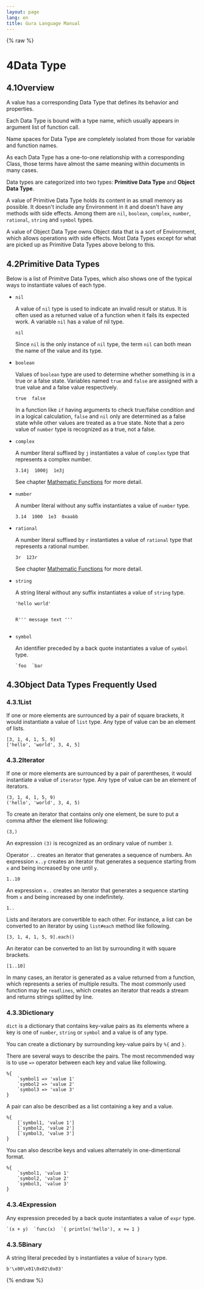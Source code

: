 ```yaml
---
layout: page
lang: en
title: Gura Language Manual
---
```


{% raw %}
<h1><span class="caption-index-1">4</span><a name="anchor-4"></a>Data Type</h1>
<h2><span class="caption-index-2">4.1</span><a name="anchor-4-1"></a>Overview</h2>
<p>
A value has a corresponding Data Type that defines its behavior and properties.
</p>
<p>
Each Data Type is bound with a type name, which usually appears in argument list of function call.
</p>
<p>
Name spaces for Data Type are completely isolated from those for variable and function names.
</p>
<p>
As each Data Type has a one-to-one relationship with a corresponding Class, those terms have almost the same meaning within documents in many cases.
</p>
<p>
Data types are categorized into two types: <strong>Primitive Data Type</strong> and <strong>Object Data Type</strong>.
</p>
<p>
A value of Primitive Data Type holds its content in as small memory as possible. It doesn't include any Environment in it and doesn't have any methods with side effects. Among them are <code>nil</code>, <code>boolean</code>, <code>complex</code>, <code>number</code>, <code>rational</code>, <code>string</code> and <code>symbol</code> types.
</p>
<p>
A value of Object Data Type owns Object data that is a sort of Environment, which allows operations with side effects. Most Data Types except for what are picked up as Primitive Data Types above belong to this.
</p>
<h2><span class="caption-index-2">4.2</span><a name="anchor-4-2"></a>Primitive Data Types</h2>
<p>
Below is a list of Primitve Data Types, which also shows one of the typical ways to instantiate values of each type.
</p>
<ul>
<li><p>
<code>nil</code>
</p>
<p>
A value of <code>nil</code> type is used to indicate an invalid result or status. It is often used as a returned value of a function when it fails its expected work. A variable <code>nil</code> has a value of nil type.
</p>
<pre><code>nil
</code></pre>
<p>
Since <code>nil</code> is the only instance of <code>nil</code> type, the term <code>nil</code> can both mean the name of the value and its type.
</p>
</li>
<li><p>
<code>boolean</code>
</p>
<p>
Values of <code>boolean</code> type are used to determine whether something is in a true or a false state. Variables named <code>true</code> and <code>false</code> are assigned with a true value and a false value respectively.
</p>
<pre><code>true  false
</code></pre>
<p>
In a function like <code>if</code> having arguments to check true/false condition and in a logical calculation, <code>false</code> and <code>nil</code> only are determined as a false state while other values are treated as a true state. Note that a zero value of <code>number</code> type is recognized as a true, not a false.
</p>
</li>
<li><p>
<code>complex</code>
</p>
<p>
A number literal suffixed by <code>j</code> instantiates a value of <code>complex</code> type that represents a complex number.
</p>
<pre><code>3.14j  1000j  1e3j
</code></pre>
<p>
See chapter <a href="Mathematic-Functions.html">Mathematic Functions</a> for more detail.
</p>
</li>
<li><p>
<code>number</code>
</p>
<p>
A number literal without any suffix instantiates a value of <code>number</code> type.
</p>
<pre><code>3.14  1000  1e3  0xaabb
</code></pre>
</li>
<li><p>
<code>rational</code>
</p>
<p>
A number literal suffixed by <code>r</code> instantiates a value of <code>rational</code> type that represents a rational number.
</p>
<pre><code>3r  123r
</code></pre>
<p>
See chapter <a href="Mathematic-Functions.html">Mathematic Functions</a> for more detail.
</p>
</li>
<li><p>
<code>string</code>
</p>
<p>
A string literal without any suffix instantiates a value of <code>string</code> type.
</p>
<pre><code>'hello world'

R'''
message text
'''
</code></pre>
</li>
<li><p>
<code>symbol</code>
</p>
<p>
An identifier preceded by a back quote instantiates a value of <code>symbol</code> type.
</p>
<pre><code>`foo  `bar
</code></pre>
</li>
</ul>
<h2><span class="caption-index-2">4.3</span><a name="anchor-4-3"></a>Object Data Types Frequently Used</h2>
<h3><span class="caption-index-3">4.3.1</span><a name="anchor-4-3-1"></a>List</h3>
<p>
If one or more elements are surrounced by a pair of square brackets, it would instantiate a value of <code>list</code> type. Any type of value can be an element of lists.
</p>
<pre><code>[3, 1, 4, 1, 5, 9]
['hello', 'world', 3, 4, 5]
</code></pre>
<h3><span class="caption-index-3">4.3.2</span><a name="anchor-4-3-2"></a>Iterator</h3>
<p>
If one or more elements are surrounced by a pair of parentheses, it would instantiate a value of <code>iterator</code> type. Any type of value can be an element of iterators.
</p>
<pre><code>(3, 1, 4, 1, 5, 9)
('hello', 'world', 3, 4, 5)
</code></pre>
<p>
To create an iterator that contains only one element, be sure to put a comma afther the element like following:
</p>
<pre><code>(3,)
</code></pre>
<p>
An expression <code>(3)</code> is recognized as an ordinary value of number <code>3</code>.
</p>
<p>
Operator <code>..</code> creates an iterator that generates a sequence of numbers. An expression <code>x..y</code> creates an iterator that generates a sequence starting from <code>x</code> and being increased by one until <code>y</code>.
</p>
<pre><code>1..10
</code></pre>
<p>
An expression <code>x..</code> creates an iterator that generates a sequence starting from <code>x</code> and being increased by one indefinitely.
</p>
<pre><code>1..
</code></pre>
<p>
Lists and iterators are convertible to each other. For instance, a list can be converted to an iterator by using <code>list#each</code> method like following.
</p>
<pre><code>[3, 1, 4, 1, 5, 9].each()
</code></pre>
<p>
An iterator can be converted to an list by surrounding it with square brackets.
</p>
<pre><code>[1..10]
</code></pre>
<p>
In many cases, an iterator is generated as a value returned from a function, which represents a series of multiple results. The most commonly used function may be <code>readlines</code>, which creates an iterator that reads a stream and returns strings splitted by line.
</p>
<h3><span class="caption-index-3">4.3.3</span><a name="anchor-4-3-3"></a>Dictionary</h3>
<p>
<code>dict</code> is a dictionary that contains key-value pairs as its elements where a key is one of <code>number</code>, <code>string</code> or <code>symbol</code> and a value is of any type.
</p>
<p>
You can create a dictionary by surrounding key-value pairs by <code>%{</code> and <code>}</code>.
</p>
<p>
There are several ways to describe the pairs. The most recommended way is to use <code>=&gt;</code> operator between each key and value like following.
</p>
<pre><code>%{
    `symbol1 =&gt; 'value 1'
    `symbol2 =&gt; 'value 2'
    `symbol3 =&gt; 'value 3'
}
</code></pre>
<p>
A pair can also be described as a list containing a key and a value.
</p>
<pre><code>%{
    [`symbol1, 'value 1']
    [`symbol2, 'value 2']
    [`symbol3, 'value 3']
}
</code></pre>
<p>
You can also describe keys and values alternately in one-dimentional format.
</p>
<pre><code>%{
    `symbol1, 'value 1'
    `symbol2, 'value 2'
    `symbol3, 'value 3'
}
</code></pre>
<h3><span class="caption-index-3">4.3.4</span><a name="anchor-4-3-4"></a>Expression</h3>
<p>
Any expression preceded by a back quote instantiates a value of <code>expr</code> type.
</p>
<pre><code>`(x + y)  `func(x)  `{ println('hello'), x += 1 }
</code></pre>
<h3><span class="caption-index-3">4.3.5</span><a name="anchor-4-3-5"></a>Binary</h3>
<p>
A string literal preceded by <code>b</code> instantiates a value of <code>binary</code> type.
</p>
<pre><code>b'\x00\x01\0x02\0x03'
</code></pre>
<p />

{% endraw %}
